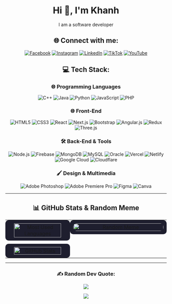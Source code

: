 <div align="center">

# Hi 👋, I'm Khanh  
I am a software developer


## 🌐 Connect with me:
[![Facebook](https://img.shields.io/badge/Facebook-%231877F2.svg?style=for-the-badge&logo=Facebook&logoColor=white)](https://facebook.com/www.facebook.com) 
[![Instagram](https://img.shields.io/badge/Instagram-%23E4405F.svg?style=for-the-badge&logo=Instagram&logoColor=white)](https://www.instagram.com/jkhanhdev.0pro/) 
[![LinkedIn](https://img.shields.io/badge/LinkedIn-%230077B5.svg?style=for-the-badge&logo=linkedin&logoColor=white)](https://linkedin.com/in/huu-khanh-duong-41284925a) 
[![TikTok](https://img.shields.io/badge/TikTok-%23000000.svg?style=for-the-badge&logo=TikTok&logoColor=white)](https://www.tiktok.com/@jkhanhdev.nopro) 
[![YouTube](https://img.shields.io/badge/YouTube-%23FF0000.svg?style=for-the-badge&logo=YouTube&logoColor=white)](https://www.youtube.com/@yardermusic5924)




## 💻 Tech Stack:

### 🌐 Programming Languages
<div>
  <img src="https://img.shields.io/badge/C++-%2300599C.svg?style=for-the-badge&logo=c%2B%2B&color=lightgrey" alt="C++">
  <img src="https://img.shields.io/badge/Java-%23ED8B00.svg?style=for-the-badge&logo=java&color=lightgrey" alt="Java">
  <img src="https://img.shields.io/badge/Python-%233776AB.svg?style=for-the-badge&logo=python&color=lightgrey" alt="Python">
  <img src="https://img.shields.io/badge/JavaScript-%23F7DF1E.svg?style=for-the-badge&logo=javascript&color=lightgrey" alt="JavaScript">
  <img src="https://img.shields.io/badge/PHP-%23777BB4.svg?style=for-the-badge&logo=php&color=lightgrey" alt="PHP">
</div>

### 🌐 Front-End
<div>
  <img src="https://img.shields.io/badge/HTML5-%23E34F26.svg?style=for-the-badge&logo=html5&color=lightgrey" alt="HTML5">
  <img src="https://img.shields.io/badge/CSS3-%231572B6.svg?style=for-the-badge&logo=css3&color=lightgrey" alt="CSS3">
  <img src="https://img.shields.io/badge/React-%2320232a.svg?style=for-the-badge&logo=react&color=lightgrey" alt="React">
  <img src="https://img.shields.io/badge/Next.js-black?style=for-the-badge&logo=next.js&color=lightgrey" alt="Next.js">
  <img src="https://img.shields.io/badge/Bootstrap-%23563D7C.svg?style=for-the-badge&logo=bootstrap&color=lightgrey" alt="Bootstrap">
  <img src="https://img.shields.io/badge/Angular.js-%23E23237.svg?style=for-the-badge&logo=angularjs&color=lightgrey" alt="Angular.js">
  <img src="https://img.shields.io/badge/Redux-%23593d88.svg?style=for-the-badge&logo=redux&color=lightgrey" alt="Redux">
  <img src="https://img.shields.io/badge/Three.js-black?style=for-the-badge&logo=three.js&color=lightgrey" alt="Three.js">
</div>

### 🛠 Back-End & Tools
<div>
  <img src="https://img.shields.io/badge/Node.js-6DA55F?style=for-the-badge&logo=node.js&color=lightgrey" alt="Node.js">
  <img src="https://img.shields.io/badge/Firebase-%23039BE5.svg?style=for-the-badge&logo=firebase&color=lightgrey" alt="Firebase">
  <img src="https://img.shields.io/badge/MongoDB-%234ea94b.svg?style=for-the-badge&logo=mongodb&color=lightgrey" alt="MongoDB">
  <img src="https://img.shields.io/badge/MySQL-%2300f.svg?style=for-the-badge&logo=mysql&color=lightgrey" alt="MySQL">
  <img src="https://img.shields.io/badge/Oracle-F80000?style=for-the-badge&logo=oracle&color=lightgrey" alt="Oracle">
  <img src="https://img.shields.io/badge/Vercel-%23000000.svg?style=for-the-badge&logo=vercel&color=lightgrey" alt="Vercel">
  <img src="https://img.shields.io/badge/Netlify-%23000000.svg?style=for-the-badge&logo=netlify&color=lightgrey" alt="Netlify">
  <img src="https://img.shields.io/badge/Google%20Cloud-%234285F4.svg?style=for-the-badge&logo=google-cloud&color=lightgrey" alt="Google Cloud">
  <img src="https://img.shields.io/badge/Cloudflare-F38020.svg?style=for-the-badge&logo=cloudflare&color=lightgrey" alt="Cloudflare">
</div>

### 🖌 Design & Multimedia
<div>
  <img src="https://img.shields.io/badge/Adobe%20Photoshop-%2331A8FF.svg?style=for-the-badge&logo=adobephotoshop&color=lightgrey" alt="Adobe Photoshop">
  <img src="https://img.shields.io/badge/Adobe%20Premiere%20Pro-9999FF.svg?style=for-the-badge&logo=adobepremierepro&color=lightgrey" alt="Adobe Premiere Pro">
  <img src="https://img.shields.io/badge/Figma-%23F24E1E.svg?style=for-the-badge&logo=figma&color=lightgrey" alt="Figma">
  <img src="https://img.shields.io/badge/Canva-%2300C4CC.svg?style=for-the-badge&logo=canva&color=lightgrey" alt="Canva">
</div>


---

<div align="center">

## 📊 GitHub Stats & Random Meme


<table style="width:100%; table-layout:fixed; border-spacing:0; margin:0; padding:0;">
  <tr>
    <!-- Left Column: Most Used Languages and GitHub Stats -->
    <td style="width:40%; vertical-align:top; text-align:center; padding:0; margin:0;">
      <div style="background-color:#1e1e2e; border-radius:10px; padding:10px; margin:0;">
        <img src="https://github-readme-stats.vercel.app/api/top-langs/?username=HKhanhDuong&theme=radical&hide_border=true&layout=compact" 
        alt="Most Used Languages" style="width:90%; height:auto; border-radius:10px;"/>
      </div>
      <div style="background-color:#1e1e2e; border-radius:10px; padding:10px; margin:10px 0 0 0;">
        <img src="https://github-readme-stats.vercel.app/api?username=HKhanhDuong&theme=radical&hide_border=true&include_all_commits=true&count_private=true" 
        alt="GitHub Stats" style="width:90%; height:auto; border-radius:10px;"/>
      </div>
    </td>
    <!-- Right Column: Random Meme -->
    <td style="width:60%; vertical-align:top; text-align:center; padding:0; margin:0;">
      <div style="background-color:#1e1e2e; border-radius:10px; padding:10px; margin:0;">
        <img src="https://via.placeholder.com/600x400" alt="Random Meme" style="width:100%; height:auto; border-radius:10px;"/>
      </div>
    </td>
  </tr>
</table>
</div>


---

### ✍️ Random Dev Quote:
![](https://quotes-github-readme.vercel.app/api?type=horizontal&theme=radical)

[![](https://visitcount.itsvg.in/api?id=HKhanhDuong&icon=0&color=6)](https://visitcount.itsvg.in)

</div>

